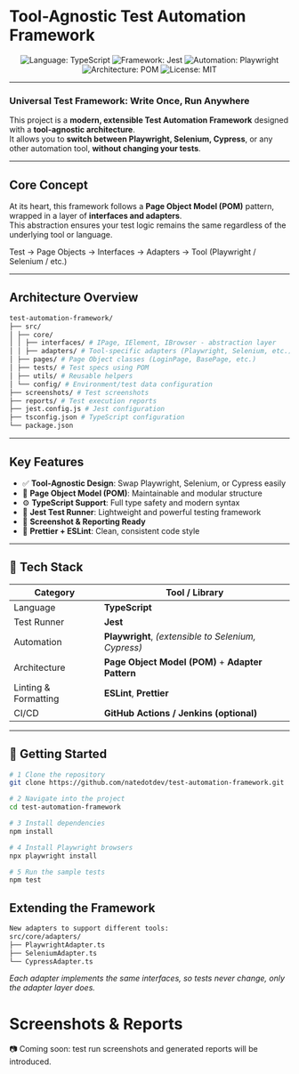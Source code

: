 # Tool-Agnostic Test Automation Framework

<p align="center">
  <img src="https://img.shields.io/badge/Language-TypeScript-blue" alt="Language: TypeScript">
  <img src="https://img.shields.io/badge/Framework-Jest-green" alt="Framework: Jest">
  <img src="https://img.shields.io/badge/Automation-Playwright-purple" alt="Automation: Playwright">
  <img src="https://img.shields.io/badge/Architecture-Page%20Object%20Model-orange" alt="Architecture: POM">
  <img src="https://img.shields.io/badge/License-MIT-lightgrey" alt="License: MIT">
</p>

---

### Universal Test Framework: Write Once, Run Anywhere

This project is a **modern, extensible Test Automation Framework** designed with a **tool-agnostic architecture**.  
It allows you to **switch between Playwright, Selenium, Cypress**, or any other automation tool, **without changing your tests**.

---

## Core Concept

At its heart, this framework follows a **Page Object Model (POM)** pattern, wrapped in a layer of **interfaces and adapters**.  
This abstraction ensures your test logic remains the same regardless of the underlying tool or language.

Test → Page Objects → Interfaces → Adapters → Tool (Playwright / Selenium / etc.)


---

## Architecture Overview
```bash
test-automation-framework/
├── src/
│ ├── core/
│ │ ├── interfaces/ # IPage, IElement, IBrowser - abstraction layer
│ │ ├── adapters/ # Tool-specific adapters (Playwright, Selenium, etc.)
│ ├── pages/ # Page Object classes (LoginPage, BasePage, etc.)
│ ├── tests/ # Test specs using POM
│ ├── utils/ # Reusable helpers
│ └── config/ # Environment/test data configuration
├── screenshots/ # Test screenshots
├── reports/ # Test execution reports
├── jest.config.js # Jest configuration
├── tsconfig.json # TypeScript configuration
└── package.json
```



---

## Key Features

- ✅ **Tool-Agnostic Design**: Swap Playwright, Selenium, or Cypress easily  
- 🧩 **Page Object Model (POM)**: Maintainable and modular structure  
- ⚙️ **TypeScript Support**: Full type safety and modern syntax  
- 🧪 **Jest Test Runner**: Lightweight and powerful testing framework  
- 📸 **Screenshot & Reporting Ready**  
- 🧹 **Prettier + ESLint**: Clean, consistent code style  

---

## 🧰 Tech Stack

| Category | Tool / Library |
|-----------|----------------|
| Language | **TypeScript** |
| Test Runner | **Jest** |
| Automation | **Playwright**, *(extensible to Selenium, Cypress)* |
| Architecture | **Page Object Model (POM)** + **Adapter Pattern** |
| Linting & Formatting | **ESLint**, **Prettier** |
| CI/CD | **GitHub Actions / Jenkins (optional)** |

---

## 🚀 Getting Started

```bash
# 1️ Clone the repository
git clone https://github.com/natedotdev/test-automation-framework.git

# 2️ Navigate into the project
cd test-automation-framework

# 3️ Install dependencies
npm install

# 4️ Install Playwright browsers
npx playwright install

# 5️ Run the sample tests
npm test

```



## Extending the Framework
```bash
New adapters to support different tools:
src/core/adapters/
├── PlaywrightAdapter.ts
├── SeleniumAdapter.ts
└── CypressAdapter.ts
```

<i>Each adapter implements the same interfaces, so tests never change, only the adapter layer does.</i>

# Screenshots & Reports
 📷 Coming soon: test run screenshots and generated reports will be introduced.
